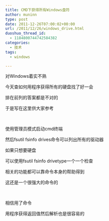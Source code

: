 ```yaml
---
title: CMD下获得所有Windows盘符
author: muninn
type: post
date: 2011-12-26T07:00:02+00:00
url: /2011/12/26/windows_drive.html
duoshuo_thread_id:
  - 1184800744742584382
categories:
  - 技术
tags:
  - windows

---
```

对Windows着实不熟

今天查如何用程序获得所有的硬盘找了好一会

排在前列的答案都是不对的

于是写在这里供大家参考

&#160;

使用管理员模式启动cmd终端

然后fsutil fsinfo drives命令可以列出所有的驱动器

如果只想要硬盘

可以使用fsutil fsinfo drivetype一个一个检查

相关的功能都可以靠命令本身的帮助得到

这还是一个很强大的命令的

&#160;

相信用了命令

用程序获得返回值然后解析也是很容易的